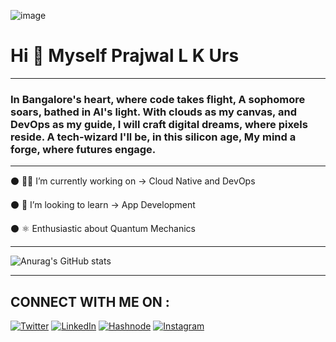 ![image](https://github.com/iprajwallkurs/iprajwallkurs/assets/153601054/340b039e-8238-4166-bc84-e28d58c75d6e)


#                                        Hi 👋 Myself Prajwal L K Urs
------------------------------------
### In Bangalore's heart, where code takes flight, A sophomore soars, bathed in AI's light. With clouds as my canvas, and DevOps as my guide, I will craft digital dreams, where pixels reside. A tech-wizard I'll be, in this silicon age, My mind a forge, where futures engage.
-----------------------------------
⚫️ 🧑‍💻 I’m currently working on → Cloud Native and DevOps

⚫️ 🔮 I’m looking to learn → App Development

⚫️ ⚛️ Enthusiastic about Quantum Mechanics 

-----------------------------------

![Anurag's GitHub stats](https://github-readme-stats.vercel.app/api?username=iprajwallkurs&showicons=true&theme=radical)   
_____________________
## CONNECT WITH ME ON :
[![Twitter](https://img.shields.io/badge/twitter-%2300acee.svg?&style=for-the-badge&logo=twitter&logoColor=white)](https://twitter.com/prajwallkurs)
[![LinkedIn](https://img.shields.io/badge/linkedin-%231E77B5.svg?&style=for-the-badge&logo=linkedin&logoColor=white)](https://www.linkedin.com/in/prajwallkurs/)
[![Hashnode](https://img.shields.io/badge/hashnode-%232962FF.svg?&style=for-the-badge&logo=hashnode&logoColor=white)](https://prajwallkurs.hashnode.dev/)
 [![Instagram](https://img.shields.io/badge/Instagram-%23E4405F.svg?&style=for-the-badge&logo=instagram&logoColor=white)](https://www.instagram.com/prajwallkurs/)









